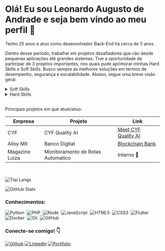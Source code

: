 <!-- <style>
  .progress-container {
    display: flex;
    flex-direction: column;
    align-items: flex-start;
    margin-bottom: 20px;
  }

  .progress-label {
    font-weight: bold;
    margin-bottom: 5px;
    white-space: nowrap;
    overflow: hidden;
    text-overflow: ellipsis;
  }

  .progress-bar {
    width: 100%;
    height: 10px; /* Altura da barra de progresso */
    background-color: lightgray;
    border-radius: 5px;
    overflow: hidden;
  }

  .progress {
    height: 100%;
    background-color: green;
    border-radius: 5px;
    transition: width 0.3s ease-in-out;
  }

  .progress-text {
    display: none; /* Ocultar o texto do progresso */
  }
</style> -->

<style>
  .progress-container {
    display: flex;
    flex-direction: column;
    align-items: flex-start;
    margin-bottom: 20px;
  }

  .progress-label {
    font-weight: bold;
    margin-bottom: 5px;
  }

  .progress-bar {
    position: relative;
    width: 100%;
    height: 10px;
    background-color: lightgray;
    border-radius: 5px;
  }

  .progress {
    height: 100%;
    border-radius: 5px;
    transition: width 0.3s ease-in-out;
    background-color:  #30A3DC;
  }

  .progress-text {
    position: absolute;
    top: -4.5px;
    left: 50%;
    transform: translateX(-50%);
    font-weight: bold;
    color: #000;
    font-size: 12px;
  }
</style>

# Olá! Eu sou Leonardo Augusto de Andrade e seja bem vindo ao meu perfil 🚀

<p>Tenho 25 anos e atuo como desenvolvedor Back-End há cerca de 3 anos.

Dentro desse período, trabalhei em projetos desafiadores que vão desde pequenas aplicações até grandes sistemas. Tive a oportunidade de participar de 3 projetos importantes, nos quais pude aprimorar minhas Hard Skills e Soft Skills. Busco sempre as melhores soluções em termos de desempenho, segurança e escalabilidade. Abaixo, segue uma breve visão geral.</p>

<details>
<summary>Soft Skills</summary>
<br>
<div class="progress-container">
  <span class="progress-label">Trabalho em equipe</span>
  <div class="progress-bar">
    <div class="progress" style="width: 95%;">
      <div class="progress-text">95%</div>
    </div>
  </div>
</div>
<div class="progress-container">
  <span class="progress-label">Comunicação</span>
  <div class="progress-bar">
    <div class="progress" style="width: 89%;">
      <div class="progress-text">89%</div>
    </div>
  </div>
</div>
<div class="progress-container">
  <span class="progress-label">Resiliência</span>
  <div class="progress-bar">
    <div class="progress" style="width: 85%;">
      <div class="progress-text">85%</div>
    </div>
  </div>
</div>
<div class="progress-container">
  <span class="progress-label">Liderança</span>
  <div class="progress-bar">
    <div class="progress" style="width: 90%;">
      <div class="progress-text">90%</div>
    </div>
  </div>
</div>
<div class="progress-container">
  <span class="progress-label">Empreendedorismo</span>
  <div class="progress-bar">
    <div class="progress" style="width: 80%;">
      <div class="progress-text">80%</div>
    </div>
  </div>
</div>
</details>

<details>
<summary>Hard Skills</summary>
<br>
<div class="progress-container">
  <span class="progress-label2">Python</span>
  <div class="progress-bar">
    <div class="progress" style="width: 90%;">
      <div class="progress-text">90%</div>
    </div>
  </div>
</div>
<div class="progress-container">
  <span class="progress-label2">Django</span>
  <div class="progress-bar">
    <div class="progress" style="width: 70%;">
      <div class="progress-text">70%</div>
    </div>
  </div>
</div>
<div class="progress-container">
  <span class="progress-label2">Flask</span>
  <div class="progress-bar">
    <div class="progress" style="width: 90%;">
      <div class="progress-text">90%</div>
    </div>
  </div>
</div>
<div class="progress-container">
  <span class="progress-label2">Nodejs</span>
  <div class="progress-bar">
    <div class="progress" style="width: 80%;">
      <div class="progress-text">80%</div>
    </div>
  </div>
</div>
<div class="progress-container">
  <span class="progress-label2">PHP</span>
  <div class="progress-bar">
    <div class="progress" style="width: 70%;">
      <div class="progress-text">70%</div>
    </div>
  </div>
</div>
<div class="progress-container">
  <span class="progress-label2">JavaScript</span>
  <div class="progress-bar">
    <div class="progress" style="width: 80%;">
      <div class="progress-text">80%</div>
    </div>
  </div>
</div>
<div class="progress-container">
  <span class="progress-label2">CSS</span>
  <div class="progress-bar">
    <div class="progress" style="width: 60%;">
      <div class="progress-text">60%</div>
    </div>
  </div>
</div>
<div class="progress-container">
  <span class="progress-label2">Flutter</span>
  <div class="progress-bar">
    <div class="progress" style="width: 65%;">
      <div class="progress-text">65%</div>
    </div>
  </div>
</div>
</details>
</details>
<br>

Principais projetos em que atuei/atuo:

|Empresa| Projeto| Link|
|-------|--------|-----|
|CYF|CYF Quality AI|[Meet CYF Quality AI](https://cyf.com/pt/cyf-quality-ai-2/)
|Alloy Mit|Banco Digital|[Blockchain Bank](https://www.bccb.com.br/)|
|Magazine Luiza|Monitoramento de Rotas Automatico|Interno 🚫|
<br>

![Top Langs](https://github-readme-stats-git-masterrstaa-rickstaa.vercel.app/api/top-langs/?username=Auggustto&layout=compact&bg_color=000&border_color=30A3DC&title_color=E94D5F&text_color=FFF)

![GitHub Stats](https://github-readme-stats.vercel.app/api?username=Auggustto&theme=transparent&bg_color=000&border_color=30A3DC&show_icons=true&icon_color=30A3DC&title_color=E94D5F&text_color=FFF)

### Conhecimentos:

![Python](https://img.shields.io/badge/Python-000?style=for-the-badge&logo=python)&nbsp;
![PHP](https://img.shields.io/badge/PHP-000?style=for-the-badge&logo=PHP)&nbsp;
![Node](https://img.shields.io/badge/Node-000?style=for-the-badge&logo=Node.js)&nbsp;
![JavaScript](https://img.shields.io/badge/JavaScript-000?style=for-the-badge&logo=JavaScript)&nbsp;
![HTML5](https://img.shields.io/badge/HTML5-000?style=for-the-badge&logo=html5)&nbsp;
![CSS3](https://img.shields.io/badge/CSS3-000?style=for-the-badge&logo=css3&logoColor=264CE4)&nbsp;
![Flutter](https://img.shields.io/badge/Flutter-000?style=for-the-badge&logo=Flutter&logoColor=264CE4)&nbsp;
![Docker](https://img.shields.io/badge/-Docker-000?style=for-the-badge&logo=docker&labelColor=0D1117)&nbsp;
![Git](https://img.shields.io/badge/-Git-000?style=for-the-badge&logo=git&labelColor=0D1117)&nbsp;
![GitHub](https://img.shields.io/badge/-GitHub-000?style=for-the-badge&logo=github&labelColor=0D1117)&nbsp;

### Conecte-se comigo! 👇

[![Github](https://img.shields.io/badge/Github-000?style=for-the-badge&logo=Github)](https://github.com/Auggustto)
[![LinkedIn](https://img.shields.io/badge/LinkedIn-000?style=for-the-badge&logo=linkedin&logoColor=0E76A8)](https://www.linkedin.com/in/leonardo-augusto-9316081b7)
[![Portifolio](https://img.shields.io/badge/Portifólio-000?style=for-the-badge&logo=&logoColor=ffff)](https://portifolio-ruby-theta-68.vercel.app/#home)

##




